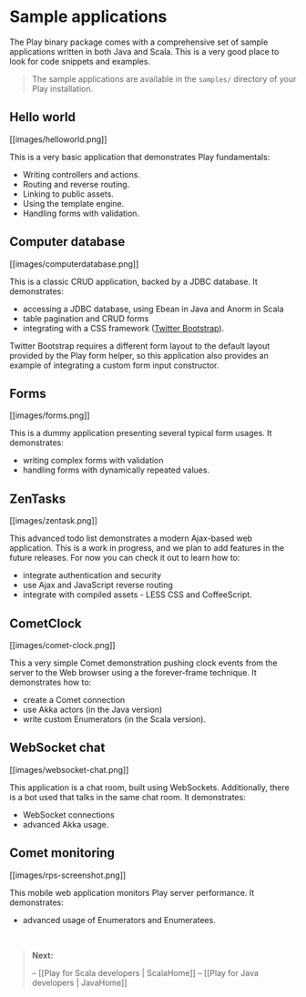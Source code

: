 # Sample applications

The Play binary package comes with a comprehensive set of sample applications written in both Java and Scala. This is a very good place to look for code snippets and examples.

> The sample applications are available in the `samples/` directory of your Play installation.

## Hello world

[[images/helloworld.png]]

This is a very basic application that demonstrates Play fundamentals:

- Writing controllers and actions.
- Routing and reverse routing.
- Linking to public assets.
- Using the template engine.
- Handling forms with validation.

## Computer database

[[images/computerdatabase.png]]

This is a classic CRUD application, backed by a JDBC database. It demonstrates:

- accessing a JDBC database, using Ebean in Java and Anorm in Scala
- table pagination and CRUD forms
- integrating with a CSS framework ([Twitter Bootstrap](http://twitter.github.com/bootstrap/)).

Twitter Bootstrap requires a different form layout to the default layout provided by the Play form helper, so this application also provides an example of integrating a custom form input constructor.

## Forms

[[images/forms.png]]

This is a dummy application presenting several typical form usages. It demonstrates: 

- writing complex forms with validation
- handling forms with dynamically repeated values.

## ZenTasks

[[images/zentask.png]]

This advanced todo list demonstrates a modern Ajax-based web application. This is a work in progress, and we plan to add features in the future releases. For now you can check it out to learn how to:

- integrate authentication and security
- use Ajax and JavaScript reverse routing
- integrate with compiled assets - LESS CSS and CoffeeScript.

## CometClock

[[images/comet-clock.png]]

This a very simple Comet demonstration pushing clock events from the server to the Web browser using a the forever-frame technique. It demonstrates how to:

- create a Comet connection
- use Akka actors (in the Java version)
- write custom Enumerators (in the Scala version).

## WebSocket chat

[[images/websocket-chat.png]]

This application is a chat room, built using WebSockets. Additionally, there is a bot used that talks in the same chat room. It demonstrates:

- WebSocket connections
- advanced Akka usage.

## Comet monitoring

[[images/rps-screenshot.png]]

This mobile web application monitors Play server performance. It demonstrates:

- advanced usage of Enumerators and Enumeratees.

&nbsp;

> **Next:** 
>
> – [[Play for Scala developers | ScalaHome]]
> – [[Play for Java developers | JavaHome]]
